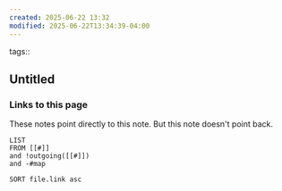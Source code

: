 ```yaml
---
created: 2025-06-22 13:32
modified: 2025-06-22T13:34:39-04:00
---
```

tags:: 


## Untitled



### Links to this page
These notes point directly to this note. But this note doesn't point back.
```dataview
LIST
FROM [[#]]
and !outgoing([[#]])
and -#map

SORT file.link asc
```
